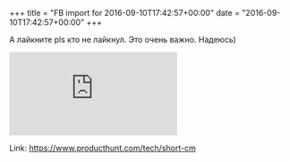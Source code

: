+++
title = "FB import for 2016-09-10T17:42:57+00:00"
date = "2016-09-10T17:42:57+00:00"
+++

А лайкните pls кто не лайкнул. Это очень важно. Надеюсь)

![Phote](https://external.xx.fbcdn.net/safe_image.php?d=AQCw9ruKpYpYg4H5&w=130&h=130&url=https%3A%2F%2Fapi.url2png.com%2Fv6%2FP5329C1FA0ECB6%2Ffeaecf9ba00e17a05700c3bd8728c897%2Fpng%2F%3Fthumbnail_max_height%3D240%26thumbnail_max_width%3D440%26url%3Dhttps%253A%252F%252Fshort.cm&cfs=1&_nc_hash=AQBx4BFsybkquUVf)


Link: https://www.producthunt.com/tech/short-cm
